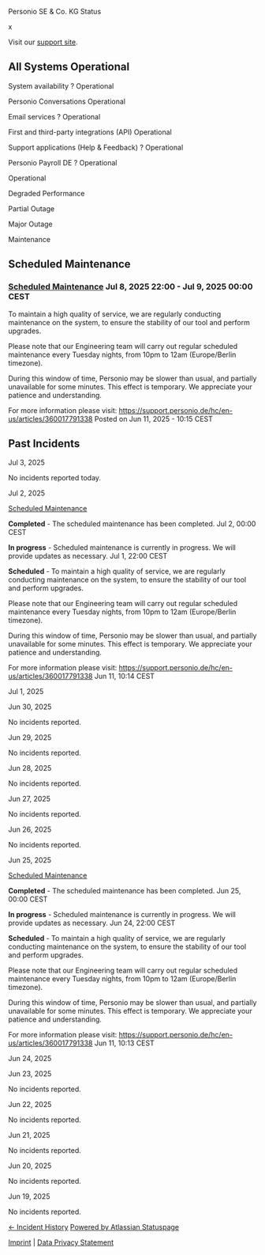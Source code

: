 Personio SE & Co. KG Status

[](https://www.personio.de/)

[](https://status.personio.de/#)

[](https://status.personio.de/#updates-dropdown-support)  x

 Visit our [support site](https://support.personio.de/hc/en-us).

 All Systems Operational
----------

 System availability ?  Operational

 Personio Conversations  Operational

 Email services ?  Operational

 First and third-party integrations (API)  Operational

 Support applications (Help & Feedback) ?  Operational

 Personio Payroll DE ?  Operational

 Operational

 Degraded Performance

 Partial Outage

 Major Outage

 Maintenance

Scheduled Maintenance
----------

### [Scheduled Maintenance](https://status.personio.de/incidents/5zfpd2zz9z5p)  Jul  8, 2025 22:00 - Jul  9, 2025 00:00 CEST  ###

To maintain a high quality of service, we are regularly conducting maintenance on the system, to ensure the stability of our tool and perform upgrades.

Please note that our Engineering team will carry out regular scheduled maintenance every Tuesday nights, from 10pm to 12am (Europe/Berlin timezone).

During this window of time, Personio may be slower than usual, and partially unavailable for some minutes. This effect is temporary. We appreciate your patience and understanding.

For more information please visit: <https://support.personio.de/hc/en-us/articles/360017791338>
Posted on Jun 11, 2025 - 10:15 CEST

Past Incidents
----------

Jul  3, 2025

No incidents reported today.

Jul  2, 2025

[Scheduled Maintenance](https://status.personio.de/incidents/glt1m3tq08vt)

**Completed** - The scheduled maintenance has been completed.
 Jul  2, 00:00 CEST

**In progress** - Scheduled maintenance is currently in progress. We will provide updates as necessary.
 Jul  1, 22:00 CEST

**Scheduled** - To maintain a high quality of service, we are regularly conducting maintenance on the system, to ensure the stability of our tool and perform upgrades.

Please note that our Engineering team will carry out regular scheduled maintenance every Tuesday nights, from 10pm to 12am (Europe/Berlin timezone).

During this window of time, Personio may be slower than usual, and partially unavailable for some minutes. This effect is temporary. We appreciate your patience and understanding.

For more information please visit: <https://support.personio.de/hc/en-us/articles/360017791338>
 Jun 11, 10:14 CEST

Jul  1, 2025

Jun 30, 2025

No incidents reported.

Jun 29, 2025

No incidents reported.

Jun 28, 2025

No incidents reported.

Jun 27, 2025

No incidents reported.

Jun 26, 2025

No incidents reported.

Jun 25, 2025

[Scheduled Maintenance](https://status.personio.de/incidents/xjh2whjp1yq5)

**Completed** - The scheduled maintenance has been completed.
 Jun 25, 00:00 CEST

**In progress** - Scheduled maintenance is currently in progress. We will provide updates as necessary.
 Jun 24, 22:00 CEST

**Scheduled** - To maintain a high quality of service, we are regularly conducting maintenance on the system, to ensure the stability of our tool and perform upgrades.

Please note that our Engineering team will carry out regular scheduled maintenance every Tuesday nights, from 10pm to 12am (Europe/Berlin timezone).

During this window of time, Personio may be slower than usual, and partially unavailable for some minutes. This effect is temporary. We appreciate your patience and understanding.

For more information please visit: <https://support.personio.de/hc/en-us/articles/360017791338>
 Jun 11, 10:13 CEST

Jun 24, 2025

Jun 23, 2025

No incidents reported.

Jun 22, 2025

No incidents reported.

Jun 21, 2025

No incidents reported.

Jun 20, 2025

No incidents reported.

Jun 19, 2025

No incidents reported.

[← Incident History](https://status.personio.de/history) [Powered by Atlassian Statuspage](https://www.atlassian.com/software/statuspage?utm_campaign=status.personio.de&utm_content=SP-notifications&utm_medium=powered-by&utm_source=inapp)

[Imprint](https://www.personio.de/impressum/) | [Data Privacy Statement](https://www.personio.de/datenschutzerklaerung/)
